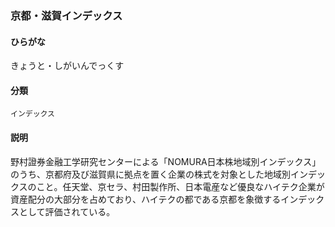 <div style="display:none;">

## [あ行](securities-terms?id=あ行)
## [か行](securities-terms?id=か行)

</div>

### 京都・滋賀インデックス

#### ひらがな

きょうと・しがいんでっくす

#### 分類

`インデックス`

#### 説明

野村證券金融工学研究センターによる「NOMURA日本株地域別インデックス」のうち、京都府及び滋賀県に拠点を置く企業の株式を対象とした地域別インデックスのこと。任天堂、京セラ、村田製作所、日本電産など優良なハイテク企業が資産配分の大部分を占めており、ハイテクの都である京都を象徴するインデックスとして評価されている。

<div style="display:none;">

## [さ行](securities-terms?id=さ行)
## [た行](securities-terms?id=た行)
## [な行](securities-terms?id=な行)
## [は行](securities-terms?id=は行)
## [ま行](securities-terms?id=ま行)
## [や行](securities-terms?id=や行)
## [ら行](securities-terms?id=ら行)
## [わ行](securities-terms?id=わ行)
## [英数字・記号](securities-terms?id=英数字・記号)

</div>

